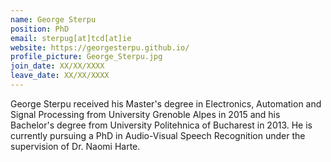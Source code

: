 ```yaml
---
name: George Sterpu
position: PhD
email: sterpug[at]tcd[at]ie
website: https://georgesterpu.github.io/
profile_picture: George_Sterpu.jpg
join_date: XX/XX/XXXX
leave_date: XX/XX/XXXX
---
```


George Sterpu received his Master's degree in Electronics, Automation and Signal Processing from University Grenoble Alpes in 2015 and his Bachelor's degree from University Politehnica of Bucharest in 2013.
He is currently pursuing a PhD in Audio-Visual Speech Recognition under the supervision of Dr. Naomi Harte.
